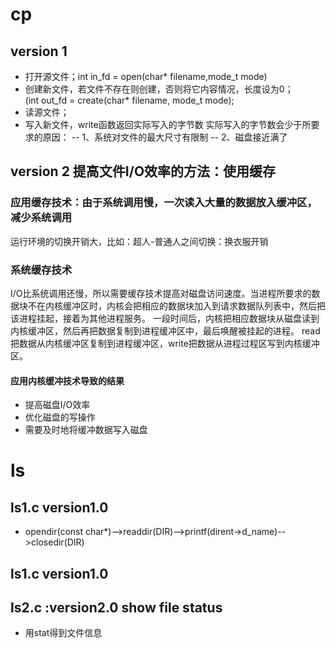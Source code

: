 # cp
## version 1
- 打开源文件；int in_fd = open(char* filename,mode_t mode)
- 创建新文件，若文件不存在则创建，否则将它内容情况，长度设为0；   
(int out_fd = create(char* filename, mode_t mode);
- 读源文件；
- 写入新文件，write函数返回实际写入的字节数
实际写入的字节数会少于所要求的原因：
-- 1、系统对文件的最大尺寸有限制
-- 2、磁盘接近满了

## version 2 提高文件I/O效率的方法：使用缓存
###  应用缓存技术：由于系统调用慢，一次读入大量的数据放入缓冲区，减少系统调用
运行环境的切换开销大，比如：超人-普通人之间切换：换衣服开销
### 系统缓存技术
I/O比系统调用还慢，所以需要缓存技术提高对磁盘访问速度。当进程所要求的数据块不在内核缓冲区时，内核会把相应的数据块加入到请求数据队列表中，然后把该进程挂起，接着为其他进程服务。
一段时间后，内核把相应数据块从磁盘读到内核缓冲区，然后再把数据复制到进程缓冲区中，最后唤醒被挂起的进程。
read把数据从内核缓冲区复制到进程缓冲区，write把数据从进程过程区写到内核缓冲区。
#### 应用内核缓冲技术导致的结果
- 提高磁盘I/O效率
- 优化磁盘的写操作
- 需要及时地将缓冲数据写入磁盘
# ls 
## ls1.c version1.0
- opendir(const char*)-->readdir(DIR)-->printf(dirent->d_name)-->closedir(DIR)
## ls1.c version1.0
## ls2.c :version2.0 show file status
- 用stat得到文件信息


